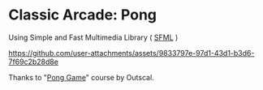 # Classic Arcade: Pong
Using Simple and Fast Multimedia Library ( [SFML](https://www.sfml-dev.org/) )

https://github.com/user-attachments/assets/9833797e-97d1-43d1-b3d6-7f69c2b28d8e

Thanks to "[Pong Game](https://outscal.com/course/pong-sfml#course-overview)" course by Outscal.

